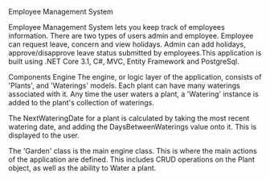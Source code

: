 Employee Management System

Employee Management System lets you keep track of employees information. There are two types of users admin and employee. Employee can request leave, concern and view holidays.
Admin can add holidays, approve/disapprove leave status submitted by employees.This application is built using .NET Core 3.1, C#, MVC, Entity Framework and PostgreSql.

Components
Engine
The engine, or logic layer of the application, consists of 'Plants', and 'Waterings' models. Each plant can have many waterings associated with it. Any time the user waters a plant, a 'Watering' instance is added to the plant's collection of waterings.

The NextWateringDate for a plant is calculated by taking the most recent watering date, and adding the DaysBetweenWaterings value onto it. This is displayed to the user.

The 'Garden' class is the main engine class. This is where the main actions of the application are defined. This includes CRUD operations on the Plant object, as well as the ability to Water a plant.

